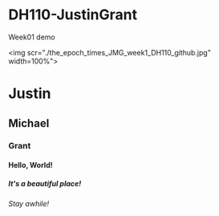 # DH110-JustinGrant
Week01 demo

<img scr="./the_epoch_times_JMG_week1_DH110_github.jpg" width=100%">
# Justin
## Michael
### Grant
#### Hello, World!
##### It's a beautiful place!
###### Stay awhile!

